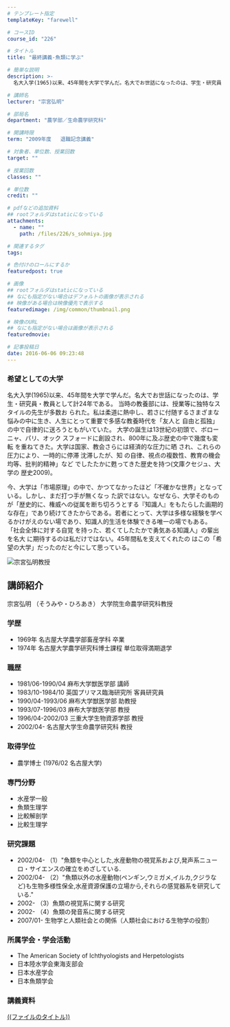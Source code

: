 ```yaml
---
# テンプレート指定
templateKey: "farewell"

# コースID
course_id: "226"

# タイトル
title: "最終講義-魚類に学ぶ"

# 簡単な説明
description: >-
  名大入学(1965)以来、45年間を大学で学んだ。名大でお世話になったのは、学生・研究員・教員として計24年である。 当時の教養部には、授業等に独特なスタイルの先生が多数お られた。私は柔道に熱中...

# 講師名
lecturer: "宗宮弘明"

# 部局名
department: "農学部／生命農学研究科"

# 開講時限
term: "2009年度	退職記念講義"

# 対象者、単位数、授業回数
target: ""

# 授業回数
classes: ""

# 単位数
credit: ""

# pdfなどの追加資料
## rootフォルダはstaticになっている
attachments: 
  - name: "" 
    path: /files/226/s_sohmiya.jpg

# 関連するタグ
tags:

# 色付けのロールにするか
featuredpost: true

# 画像
## rootフォルダはstaticになっている
## なにも指定がない場合はデフォルトの画像が表示される
## 映像がある場合は映像優先で表示する
featuredimage: /img/common/thumbnail.png

# 映像のURL
## なにも指定がない場合は画像が表示される
featuredmovie: 

# 記事投稿日
date: 2016-06-06 09:23:48
---
```


### 希望としての大学

名大入学(1965)以来、45年間を大学で学んだ。名大でお世話になったのは、学生・研究員・教員として計24年である。 当時の教養部には、授業等に独特なスタイルの先生が多数お られた。私は柔道に熱中し、若さに付随するさまざまな悩みの中に生き、人生にとって重要で多感な教養時代を「友人と 自由と孤独」の中で自律的に送ろうともがいていた。 大学の誕生は13世紀の初頭で、ボローニャ、パリ、オック スフォードに創設され、800年に及ぶ歴史の中で幾度も変転 を重ねてきた。大学は国家、教会さらには経済的な圧力に晒 され、これらの圧力により、一時的に停滞 沈滞したが、知 の自律、視点の複数性、教育の機会均等、批判的精神」など でしたたかに甦ってきた歴史を持つ(文庫クセジュ、大学の 歴史2009)。

今、大学は「市場原理」の中で、かつてなかったほど「不確かな世界」となっている。しかし、まだ打つ手が無くなっ た訳ではない。なぜなら、大学そのものが「歴史的に、権威への従属を断ち切ろうとする『知識人』をもたらした画期的な存在」であり続けてきたからである。若者にとって、大学は多様な経験を学べるかけがえのない場であり、知識人的生活を体験できる唯一の場でもある。 「社会全体に対する自覚 を持った、若くてしたたかで勇気ある知識人」の輩出を名大 に期待するのは私だけではない。45年間私を支えてくれたの はこの「希望の大学」だったのだと今にして思っている。


![宗宮弘明教授](/files/226/s_sohmiya.jpg) 
## 講師紹介

宗宮弘明 （そうみや・ひろあき） 大学院生命農学研究科教授

### 学歴

* 1969年  名古屋大学農学部畜産学科 卒業
* 1974年  名古屋大学農学研究科博士課程 単位取得満期退学

### 職歴

* 1981/06-1990/04  麻布大学獣医学部 講師
* 1983/10-1984/10  英国プリマス臨海研究所 客員研究員
* 1990/04-1993/06  麻布大学獣医学部 助教授
* 1993/07-1996/03  麻布大学獣医学部 教授
* 1996/04-2002/03  三重大学生物資源学部 教授
* 2002/04-  名古屋大学生命農学研究科 教授

### 取得学位

* 農学博士 (1976/02 名古屋大学)

### 専門分野

* 水産学一般
* 魚類生理学
* 比較解剖学
* 比較生理学

### 研究課題

* 2002/04-   （1）"魚類を中心とした,水産動物の視覚系および,発声系ニューロ・サイエンスの確立をめざしている.
* 2002/04-   （2）"魚類以外の水産動物(ペンギン,ウミガメ,イルカ,クジラなど)も生物多様性保全,水産資源保護の立場から,それらの感覚器系を研究している."
* 2002-   （3）魚類の視覚系に関する研究
* 2002-   （4）魚類の発音系に関する研究
* 2007/01-   生物学と人類社会との関係（人類社会における生物学の役割）

### 所属学会・学会活動

* The American Society of Ichthyologists and Herpetologists
* 日本陸水学会東海支部会
* 日本水産学会
* 日本魚類学会


### 講義資料

[((ファイルのタイトル))](/files/226/((ファイル名))) 
